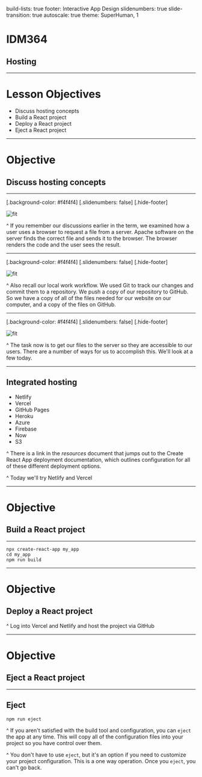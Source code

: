 build-lists: true
footer: Interactive App Design
slidenumbers: true
slide-transition: true
autoscale: true
theme: SuperHuman, 1

# IDM364

## Hosting

---

# Lesson Objectives

- Discuss hosting concepts
- Build a React project
- Deploy a React project
- Eject a React project

---

# Objective

## Discuss hosting concepts

---

[.background-color: #f4f4f4]
[.slidenumbers: false]
[.hide-footer]

![fit](https://res.cloudinary.com/pjs-uxid/image/upload/v1648153205/web_authoring_one/ssr-html_e8vryd.svg)

^ If you remember our discussions earlier in the term, we examined how a user uses a browser to request a file from a server. Apache software on the server finds the correct file and sends it to the browser. The browser renders the code and the user sees the result.

---

[.background-color: #f4f4f4]
[.slidenumbers: false]
[.hide-footer]

![fit](https://res.cloudinary.com/pjs-uxid/image/upload/v1648492111/web_authoring_one/git-30_qckhex.png)

^ Also recall our local work workflow. We used Git to track our changes and commit them to a repository. We push a copy of our repository to GitHub. So we have a copy of all of the files needed for our website on our computer, and a copy of the files on GitHub.

---

[.background-color: #f4f4f4]
[.slidenumbers: false]
[.hide-footer]

![fit](https://res.cloudinary.com/pjs-uxid/image/upload/v1649262131/web_authoring_one/hosting-files_mhaced.svg)

^ The task now is to get our files to the server so they are accessible to our users. There are a number of ways for us to accomplish this. We'll look at a few today.

---

## Integrated hosting

- Netlify
- Vercel
- GitHub Pages
- Heroku
- Azure
- Firebase
- Now
- S3

^ There is a link in the _resources_ document that jumps out to the Create React App deployment documentation, which outlines configuration for all of these different deployment options.

^ Today we'll try Netlify and Vercel

---

# Objective

## Build a React project

---

```shell
npx create-react-app my_app
cd my_app
npm run build
```

---

# Objective

## Deploy a React project

^ Log into Vercel and Netlify and host the project via GitHub

---

# Objective

## Eject a React project

---

## Eject

```shell
npm run eject
```

^ If you aren't satisfied with the build tool and configuration, you can `eject` the app at any time. This will copy all of the configuration files into your project so you have control over them.

^ You don't have to use `eject`, but it's an option if you need to customize your project configuration. This is a one way operation. Once you `eject`, you can't go back.
